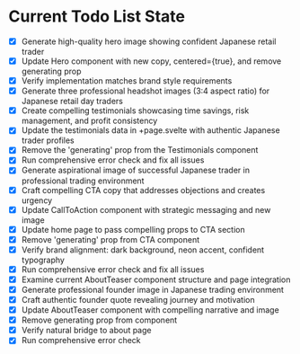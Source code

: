 <!-- DO NOT EDIT - Managed by todo_list tool -->
<!-- Updated: 2025-10-02T01:24:38.071Z -->

# Current Todo List State

- [x] Generate high-quality hero image showing confident Japanese retail trader
- [x] Update Hero component with new copy, centered={true}, and remove generating prop
- [x] Verify implementation matches brand style requirements
- [x] Generate three professional headshot images (3:4 aspect ratio) for Japanese retail day traders
- [x] Create compelling testimonials showcasing time savings, risk management, and profit consistency
- [x] Update the testimonials data in +page.svelte with authentic Japanese trader profiles
- [x] Remove the 'generating' prop from the Testimonials component
- [x] Run comprehensive error check and fix all issues
- [x] Generate aspirational image of successful Japanese trader in professional trading environment
- [x] Craft compelling CTA copy that addresses objections and creates urgency
- [x] Update CallToAction component with strategic messaging and new image
- [x] Update home page to pass compelling props to CTA section
- [x] Remove 'generating' prop from CTA component
- [x] Verify brand alignment: dark background, neon accent, confident typography
- [x] Run comprehensive error check and fix all issues
- [x] Examine current AboutTeaser component structure and page integration
- [x] Generate professional founder image in Japanese trading environment
- [x] Craft authentic founder quote revealing journey and motivation
- [x] Update AboutTeaser component with compelling narrative and image
- [x] Remove generating prop from component
- [x] Verify natural bridge to about page
- [x] Run comprehensive error check
